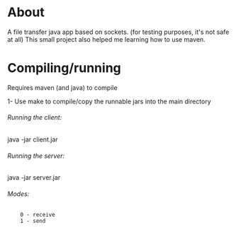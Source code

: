 # About
A file transfer java app based on sockets. (for testing purposes, it's not safe at all)
This small project also helped me learning how to use maven.

# Compiling/running
Requires maven (and java) to compile

1- Use make to compile/copy the runnable jars into the main directory

###### Running the client:
 java -jar client.jar <host> <hostport> <mode> <filepath>

###### Running the server:
  java -jar server.jar <port> <mode> <filename>

###### Modes:  
        0 - receive
        1 - send
